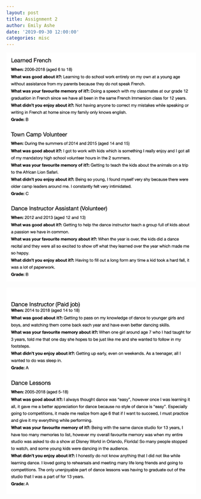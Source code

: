 ```yaml
---
layout: post
title: Assignment 2
author: Emily Ashe
date: '2019-09-30 12:00:00'
categories: misc
---
```


![Netlify CMS Screenshot](/assets/img/uploads/Assignment2.1.jpeg)

![Netlify CMS Screenshot](/assets/img/uploads/Assignment2.2.jpeg)

